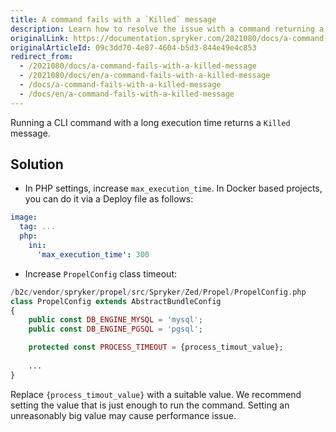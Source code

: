 ```yaml
---
title: A command fails with a `Killed` message
description: Learn how to resolve the issue with a command returning a `killed` message.
originalLink: https://documentation.spryker.com/2021080/docs/a-command-fails-with-a-killed-message
originalArticleId: 09c3dd70-4e87-4604-b5d3-844e49e4c853
redirect_from:
  - /2021080/docs/a-command-fails-with-a-killed-message
  - /2021080/docs/en/a-command-fails-with-a-killed-message
  - /docs/a-command-fails-with-a-killed-message
  - /docs/en/a-command-fails-with-a-killed-message
---
```


Running a CLI command with a long execution time returns a `Killed` message.
 
## Solution

* In PHP settings, increase `max_execution_time`. In Docker based projects, you can do it via a Deploy file as follows:

```yaml
image:
  tag: ...
  php:
    ini:
      'max_execution_time': 300
```

* Increase `PropelConfig` class timeout:

```php
/b2c/vendor/spryker/propel/src/Spryker/Zed/Propel/PropelConfig.php
class PropelConfig extends AbstractBundleConfig
{
    public const DB_ENGINE_MYSQL = 'mysql';
    public const DB_ENGINE_PGSQL = 'pgsql';

    protected const PROCESS_TIMEOUT = {process_timout_value};
    
    ...
}
```
Replace `{process_timout_value}` with a suitable value. We recommend setting the value that is just enough to run the command. Setting an unreasonably big value may cause performance issue. 







